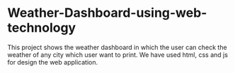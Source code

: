 # Weather-Dashboard-using-web-technology
This project shows the weather dashboard in which the user can check the weather of any city which user want to print. We have used html, css and js for design the web application.
